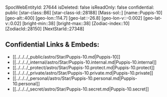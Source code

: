﻿---
location: [-26.8,114.7,400]
type: Station
tags:
- astro/Star

---
SpocWebEntityId: 27644
isDeleted: false
isReadOnly: false
confidential: public
[star-class::B6]
[star-class-id::28188]
[Mass-sol::]
[name::Puppis-10]
[geo-alt::400]
[geo-lon::114.7]
[geo-lat::-26.8]
[geo-lon-v::-0.002]
[geo-lat-v::0.02]
[bright-min::38]
[bright-max::38]
[Zodiac-index::10]
[ZodiacId::28150]
[NextStarId::27348]



## Confidential Links & Embeds: 
- [[../../../_public/astro/Star/Puppis-10.md|Puppis-10]] 
- [[../../../_internal/astro/Star/Puppis-10.internal.md|Puppis-10.internal]] 
- [[../../../_protect/astro/Star/Puppis-10.protect.md|Puppis-10.protect]] 
- [[../../../_private/astro/Star/Puppis-10.private.md|Puppis-10.private]] 
- [[../../../_personal/astro/Star/Puppis-10.personal.md|Puppis-10.personal]] 
- [[../../../_secret/astro/Star/Puppis-10.secret.md|Puppis-10.secret]] 
